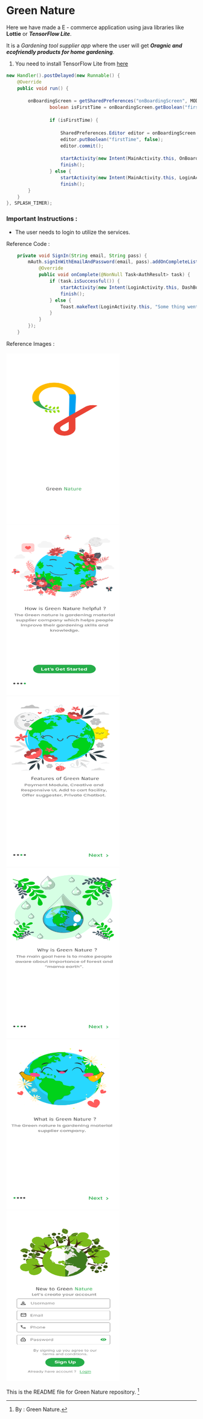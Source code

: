# Green Nature

Here we have made a E - commerce application using java libraries like **Lottie** or **_TensorFlow Lite_**.

It is a *Gardening tool supplier app* where the user will get **_Oragnic and ecofriendly products for home gardening_**.

1. You need to install TensorFlow Lite from [here](https://www.tensorflow.org/)

```Java
new Handler().postDelayed(new Runnable() {
	@Override
	public void run() {
	
		onBoardingScreen = getSharedPreferences("onBoardingScreen", MODE_PRIVATE);
                boolean isFirstTime = onBoardingScreen.getBoolean("firstTime", true);

                if (isFirstTime) {

                    SharedPreferences.Editor editor = onBoardingScreen.edit();
                    editor.putBoolean("firstTime", false);
                    editor.commit();

                    startActivity(new Intent(MainActivity.this, OnBoardingScreen.class));
                    finish();
                } else {
                    startActivity(new Intent(MainActivity.this, LoginActivity.class));
                    finish();
		}
	}
}, SPLASH_TIMER);

```

### Important Instructions :

* The user needs to login to utilize the services.

Reference Code : 
```Java
    private void SignIn(String email, String pass) {
        mAuth.signInWithEmailAndPassword(email, pass).addOnCompleteListener(this, new OnCompleteListener<AuthResult>() {
            @Override
            public void onComplete(@NonNull Task<AuthResult> task) {
                if (task.isSuccessful()) {
                    startActivity(new Intent(LoginActivity.this, DashBoardActivity.class));
                    finish();
                } else {
                    Toast.makeText(LoginActivity.this, "Some thing went wrong", Toast.LENGTH_SHORT).show();
                }
            }
        });
    }
```
Reference Images : <br>
	<br><img src="app/src/main/res/drawable-v24/Splash Screen.png" alt="drawing" width="300" height="450"/>
	<img src="app/src/main/res/drawable-v24/Screen 4.png" alt="drawing" width="300" height="450"/>
	<br><img src="app/src/main/res/drawable-v24/Screen 3.png" alt="drawing" width="300" height="450"/>
	<img src="app/src/main/res/drawable-v24/Screen 2.png" alt="drawing" width="300" height="450"/>
	<br><img src="app/src/main/res/drawable-v24/Screen 1.png" alt="drawing" width="300" height="450"/>
	<img src="app/src/main/res/drawable-v24/Register.png" alt="drawing" width="300" height="450"/>
	
This is the README file for Green Nature repository. [^1]

[^1]: By : Green Nature.

